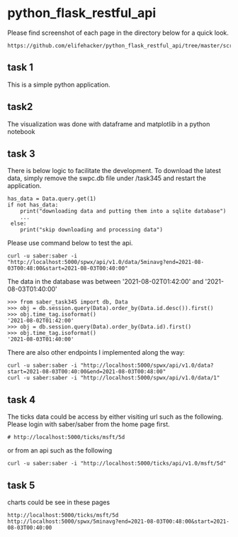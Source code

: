 # python_flask_restful_api

Please find screenshot of each page in the directory below for a quick look. 
```
https://github.com/elifehacker/python_flask_restful_api/tree/master/screenshots
```

## task 1
This is a simple python application.

## task2
The visualization was done with dataframe and matplotlib in a python notebook

## task 3
There is below logic to facilitate the development. To download the latest data, simply remove the swpc.db file under /task345 and restart the application.
```
has_data = Data.query.get(1)
if not has_data:
    print("downloading data and putting them into a sqlite database")
    ...
 else:
    print("skip downloading and processing data")
 ```

Please use command below to test the api.
```
curl -u saber:saber -i "http://localhost:5000/spwx/api/v1.0/data/5minavg?end=2021-08-03T00:48:00&start=2021-08-03T00:40:00"
```
The data in the database was between '2021-08-02T01:42:00' and '2021-08-03T01:40:00'
```
>>> from saber_task345 import db, Data
>>> obj = db.session.query(Data).order_by(Data.id.desc()).first()
>>> obj.time_tag.isoformat()
'2021-08-02T01:42:00'
>>> obj = db.session.query(Data).order_by(Data.id).first()
>>> obj.time_tag.isoformat()
'2021-08-03T01:40:00'
```

There are also other endpoints I implemented along the way:
```
curl -u saber:saber -i "http://localhost:5000/spwx/api/v1.0/data?start=2021-08-03T00:40:00&end=2021-08-03T00:48:00"
curl -u saber:saber -i "http://localhost:5000/spwx/api/v1.0/data/1"
```

## task 4
The ticks data could be access by either visiting url such as the following. Please login with saber/saber from the home page first. 
```
# http://localhost:5000/ticks/msft/5d
```
or from an api such as the following
```
curl -u saber:saber -i "http://localhost:5000/ticks/api/v1.0/msft/5d"
```

## task 5
charts could be see in these pages
```
http://localhost:5000/ticks/msft/5d
http://localhost:5000/spwx/5minavg?end=2021-08-03T00:48:00&start=2021-08-03T00:40:00
```

